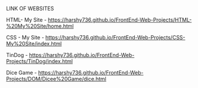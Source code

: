 LINK OF WEBSITES

HTML- My Site - https://harshy736.github.io/FrontEnd-Web-Projects/HTML-%20My%20Site/home.html

CSS - My Site - https://harshy736.github.io/FrontEnd-Web-Projects/CSS-My%20Site/index.html

TinDog -  https://harshy736.github.io/FrontEnd-Web-Projects/TinDog/index.html

Dice Game - https://harshy736.github.io/FrontEnd-Web-Projects/DOM/Dicee%20Game/dice.html
